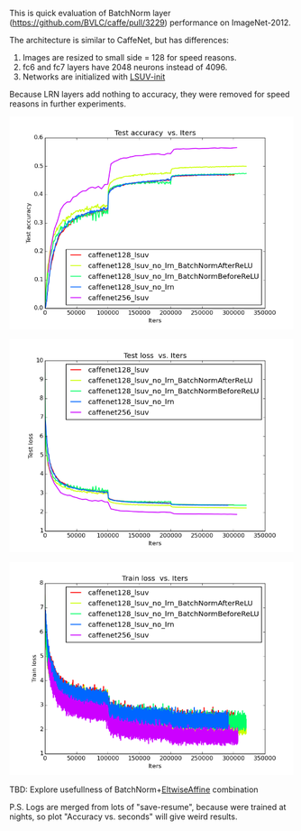 This is quick evaluation of BatchNorm layer (https://github.com/BVLC/caffe/pull/3229) performance on ImageNet-2012. 

The architecture is similar to CaffeNet, but has differences:

1. Images are resized to small side = 128 for speed reasons.
2. fc6 and fc7 layers have 2048 neurons instead of 4096. 
3. Networks are initialized with [LSUV-init](http://arxiv.org/abs/1511.06422)

Because LRN layers add nothing to accuracy, they were removed for speed reasons in further experiments.

![CaffeNet128 test accuracy](/logs/img/0.png)


![CaffeNet128 test loss](/logs/img/2.png)


![CaffeNet128 train loss](/logs/img/6.png)

TBD: Explore usefullness of BatchNorm+[EltwiseAffine](https://github.com/BVLC/caffe/pull/2996) combination

P.S. Logs are merged from lots of "save-resume", because were trained at nights, so plot "Accuracy vs. seconds" will give weird results. 

